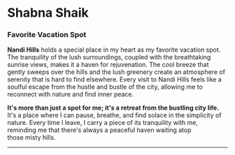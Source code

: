 # Shabna Shaik
### Favorite Vacation Spot

**Nandi Hills** holds a special place in my heart as my favorite vacation spot. The tranquility of the lush surroundings, coupled with the breathtaking sunrise views, makes it a haven for rejuvenation. The cool breeze that gently sweeps over the hills and the lush greenery create an atmosphere of serenity that is hard to find elsewhere. Every visit to Nandi Hills feels like a soulful escape from the hustle and bustle of the city, allowing me to reconnect with nature and find inner peace.

**It's more than just a spot for me; it's a retreat from the bustling city life.** It's a place where I can pause, breathe, and find solace in the simplicity of nature. Every time I leave, I carry a piece of its tranquility with me, reminding me that there's always a peaceful haven waiting atop those misty hills.

------------------------------------------------------------------
